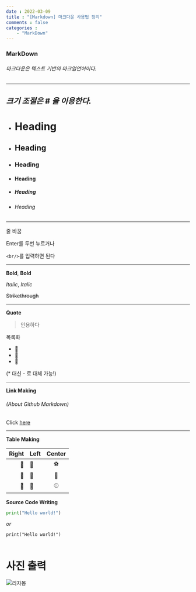 ```yaml
---
date : 2022-03-09
title : "[Markdown] 마크다운 사용법 정리"
comments : false
categories : 
    - "MarkDown"
---
```


### **MarkDown**

###### *마크다운은 텍스트 기반의 마크업언어이다.*
---
## *크기 조절은 **#** 을 이용한다.*

- # Heading
- ## Heading
- ### Heading
- #### Heading
- ##### Heading
- ###### Heading

---
줄 바꿈


Enter를 두번 누르거나


 `<br/>`를 입력하면 된다

---

**Bold**, __Bold__

*Italic*, _Italic_

~~Strikethrough~~

---

**Quote**
> 인용하다

목록화
* 🍎 
* 🍊
* 🍌

(* 대신 - 로 대체 가능!)

---

**Link Making**

###### (About Github Markdown)

Click [here]("https://docs.github.com/en/get-started/writing-on-github/getting-started-with-writing-and-formatting-on-github/basic-writing-and-formatting-syntax")

---
**Table Making**

|Right|Left|Center
|--:|:--|:--:|
|🍎|🍕|⚽️|
|🍏|🍖|🏀|
|🍋|🍔|⚾️

**Source Code Writing**

```python
print("Hello world!")
```
*or*

`print("Hello world!")`
<br/>
<br/>
# **사진 출력**

![리자몽](https://static.wikia.nocookie.net/pokemon/images/c/c8/리자몽_공식_일러스트.png/revision/latest/scale-to-width-down/1000?cb=20170404233220&path-prefix=ko)